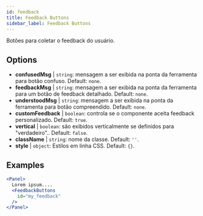 ```yaml
---
id: feedback 
title: Feedback Buttons
sidebar_label: Feedback Buttons
---
```


Botões para coletar o feedback do usuário.

## Options

* __confusedMsg__ | `string`: mensagem a ser exibida na ponta da ferramenta para botão confuso. Default: `none`.
* __feedbackMsg__ | `string`: mensagem a ser exibida na ponta da ferramenta para um botão de feedback detalhado. Default: `none`.
* __understoodMsg__ | `string`: mensagem a ser exibida na ponta da ferramenta para botão compreendido. Default: `none`.
* __customFeedback__ | `boolean`: controla se o componente aceita feedback personalizado. Default: `true`.
* __vertical__ | `boolean`: são exibidos verticalmente se definidos para "verdadeiro".. Default: `false`.
* __className__ | `string`: nome da classe. Default: `''`.
* __style__ | `object`: Estilos em linha CSS. Default: `{}`.


## Examples

```jsx live
<Panel>
  Lorem ipsum....
  <FeedbackButtons
    id="my_feedback" 
  />
</Panel>
```

